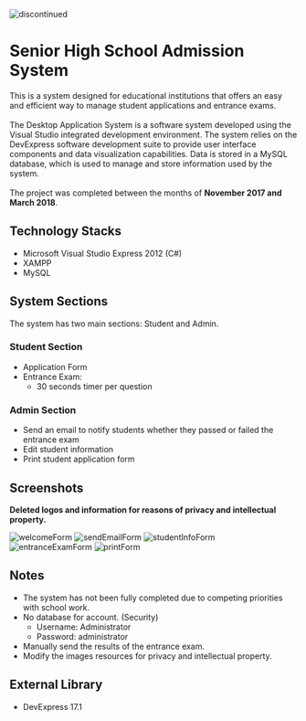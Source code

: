 <p align="left"> <img src="https://camo.githubusercontent.com/41b4407c394c2bd65aa1f4199f5ce149017b80e314e1207a505c26e9f8f677c5/68747470733a2f2f696d672e736869656c64732e696f2f62616467652f7374617475732d646973636f6e74696e7565642d7265642e737667" alt="discontinued" /> </p>

# Senior High School Admission System

This is a system designed for educational institutions that offers an easy and efficient way to manage student applications and entrance exams.\
\
The Desktop Application System is a software system developed using the Visual Studio integrated development environment. The system relies on the DevExpress software development suite to provide user interface components and data visualization capabilities. Data is stored in a MySQL database, which is used to manage and store information used by the system.\
\
The project was completed between the months of **November 2017 and March 2018**.

## Technology Stacks
* Microsoft Visual Studio Express 2012 (C#)
* XAMPP
* MySQL

## System Sections
The system has two main sections: Student and Admin.

### Student Section
* Application Form
* Entrance Exam:
  * 30 seconds timer per question

### Admin Section
* Send an email to notify students whether they passed or failed the entrance exam
* Edit student information
* Print student application form

## Screenshots
**Deleted logos and information for reasons of privacy and intellectual property.**</br>

![welcomeForm](https://user-images.githubusercontent.com/70431412/219836338-beea3e5d-5a0d-4d47-9008-31feff187fe6.png)
![sendEmailForm](https://user-images.githubusercontent.com/70431412/219836366-339d01da-de4c-4a77-ad45-014124209c72.png)
![studentInfoForm](https://user-images.githubusercontent.com/70431412/219836382-e54eef89-485c-409b-ac74-8914084b245d.png)
![entranceExamForm](https://user-images.githubusercontent.com/70431412/219836299-abcc47e0-1e4f-412e-8efa-48ab2d8c4833.png)
![printForm](https://user-images.githubusercontent.com/70431412/219836401-83b3dfcc-f589-443c-b947-d37680e9356b.png)

## Notes
* The system has not been fully completed due to competing priorities with school work.
* No database for account. (Security)
	* Username: Administrator
	* Password: administrator
* Manually send the results of the entrance exam. 
* Modify the images resources for privacy and intellectual property.

## External Library
* DevExpress 17.1 
